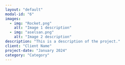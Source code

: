 ```yaml
---
layout: "default"
modal-id: "6"
images:
  - img: "Rocket.png"
    alt: "Image 1 description"
  - img: "aselsan.png"
    alt: "Image 2 description"
description: "This is a description of the project."
client: "Client Name"
project-date: "January 2024"
category: "Category"
---
```


